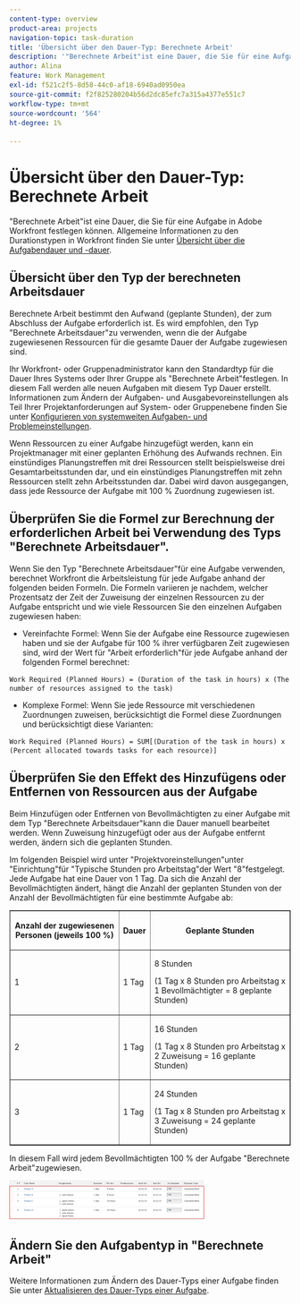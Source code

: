 ```yaml
---
content-type: overview
product-area: projects
navigation-topic: task-duration
title: 'Übersicht über den Dauer-Typ: Berechnete Arbeit'
description: '"Berechnete Arbeit"ist eine Dauer, die Sie für eine Aufgabe in Adobe Workfront festlegen können. Allgemeine Informationen zu den Durationstypen in Workfront finden Sie unter Übersicht über die Aufgabendauer und -dauer.'
author: Alina
feature: Work Management
exl-id: f521c2f5-8d58-44c0-af18-6940ad0950ea
source-git-commit: f2f825280204b56d2dc85efc7a315a4377e551c7
workflow-type: tm+mt
source-wordcount: '564'
ht-degree: 1%

---
```


# Übersicht über den Dauer-Typ: Berechnete Arbeit

&quot;Berechnete Arbeit&quot;ist eine Dauer, die Sie für eine Aufgabe in Adobe Workfront festlegen können. Allgemeine Informationen zu den Durationstypen in Workfront finden Sie unter [Übersicht über die Aufgabendauer und -dauer](../../../manage-work/tasks/taskdurtn/task-duration-and-duration-type.md).

## Übersicht über den Typ der berechneten Arbeitsdauer

Berechnete Arbeit bestimmt den Aufwand (geplante Stunden), der zum Abschluss der Aufgabe erforderlich ist. Es wird empfohlen, den Typ &quot;Berechnete Arbeitsdauer&quot;zu verwenden, wenn die der Aufgabe zugewiesenen Ressourcen für die gesamte Dauer der Aufgabe zugewiesen sind.

Ihr Workfront- oder Gruppenadministrator kann den Standardtyp für die Dauer Ihres Systems oder Ihrer Gruppe als &quot;Berechnete Arbeit&quot;festlegen. In diesem Fall werden alle neuen Aufgaben mit diesem Typ Dauer erstellt. Informationen zum Ändern der Aufgaben- und Ausgabevoreinstellungen als Teil Ihrer Projektanforderungen auf System- oder Gruppenebene finden Sie unter [Konfigurieren von systemweiten Aufgaben- und Problemeinstellungen](../../../administration-and-setup/set-up-workfront/configure-system-defaults/set-task-issue-preferences.md).

Wenn Ressourcen zu einer Aufgabe hinzugefügt werden, kann ein Projektmanager mit einer geplanten Erhöhung des Aufwands rechnen. Ein einstündiges Planungstreffen mit drei Ressourcen stellt beispielsweise drei Gesamtarbeitsstunden dar, und ein einstündiges Planungstreffen mit zehn Ressourcen stellt zehn Arbeitsstunden dar. Dabei wird davon ausgegangen, dass jede Ressource der Aufgabe mit 100 % Zuordnung zugewiesen ist.

## Überprüfen Sie die Formel zur Berechnung der erforderlichen Arbeit bei Verwendung des Typs &quot;Berechnete Arbeitsdauer&quot;.

Wenn Sie den Typ &quot;Berechnete Arbeitsdauer&quot;für eine Aufgabe verwenden, berechnet Workfront die Arbeitsleistung für jede Aufgabe anhand der folgenden beiden Formeln. Die Formeln variieren je nachdem, welcher Prozentsatz der Zeit der Zuweisung der einzelnen Ressourcen zu der Aufgabe entspricht und wie viele Ressourcen Sie den einzelnen Aufgaben zugewiesen haben:

* Vereinfachte Formel: Wenn Sie der Aufgabe eine Ressource zugewiesen haben und sie der Aufgabe für 100 % ihrer verfügbaren Zeit zugewiesen sind, wird der Wert für &quot;Arbeit erforderlich&quot;für jede Aufgabe anhand der folgenden Formel berechnet:

```
Work Required (Planned Hours) = (Duration of the task in hours) x (The number of resources assigned to the task)
```

* Komplexe Formel: Wenn Sie jede Ressource mit verschiedenen Zuordnungen zuweisen, berücksichtigt die Formel diese Zuordnungen und berücksichtigt diese Varianten:

```
Work Required (Planned Hours) = SUM[(Duration of the task in hours) x (Percent allocated towards tasks for each resource)]
```

## Überprüfen Sie den Effekt des Hinzufügens oder Entfernen von Ressourcen aus der Aufgabe

Beim Hinzufügen oder Entfernen von Bevollmächtigten zu einer Aufgabe mit dem Typ &quot;Berechnete Arbeitsdauer&quot;kann die Dauer manuell bearbeitet werden. Wenn Zuweisung hinzugefügt oder aus der Aufgabe entfernt werden, ändern sich die geplanten Stunden.

Im folgenden Beispiel wird unter &quot;Projektvoreinstellungen&quot;unter &quot;Einrichtung&quot;für &quot;Typische Stunden pro Arbeitstag&quot;der Wert &quot;8&quot;festgelegt. Jede Aufgabe hat eine Dauer von 1 Tag. Da sich die Anzahl der Bevollmächtigten ändert, hängt die Anzahl der geplanten Stunden von der Anzahl der Bevollmächtigten für eine bestimmte Aufgabe ab:

<table border="1" cellspacing="15" cellpadding="1"> 
 <col> 
 <col> 
 <col> 
 <thead> 
  <tr> 
   <th> <p><strong>Anzahl der zugewiesenen Personen (jeweils 100 %)</strong> </p> </th> 
   <th> <p><strong>Dauer</strong> </p> </th> 
   <th> <p><strong>Geplante Stunden</strong> </p> </th> 
  </tr> 
 </thead> 
 <tbody> 
  <tr> 
   <td> <p>1</p> </td> 
   <td> <p>1 Tag</p> </td> 
   <td> <p>8 Stunden</p> <p>(1 Tag x 8 Stunden pro Arbeitstag x 1 Bevollmächtigter = 8 geplante Stunden)</p> </td> 
  </tr> 
  <tr> 
   <td> <p>2</p> </td> 
   <td> <p>1 Tag</p> </td> 
   <td> <p>16 Stunden</p> <p>(1 Tag x 8 Stunden pro Arbeitstag x 2 Zuweisung = 16 geplante Stunden)</p> </td> 
  </tr> 
  <tr> 
   <td> <p>3</p> </td> 
   <td> <p>1 Tag</p> </td> 
   <td> <p>24 Stunden</p> <p>(1 Tag x 8 Stunden pro Arbeitstag x 3 Zuweisung = 24 geplante Stunden)</p> </td> 
  </tr> 
 </tbody> 
</table>

In diesem Fall wird jedem Bevollmächtigten 100 % der Aufgabe &quot;Berechnete Arbeit&quot;zugewiesen.

![](assets/calcwork-350x71.png)

## Ändern Sie den Aufgabentyp in &quot;Berechnete Arbeit&quot;

Weitere Informationen zum Ändern des Dauer-Typs einer Aufgabe finden Sie unter [Aktualisieren des Dauer-Typs einer Aufgabe](../../../manage-work/tasks/taskdurtn/update-duration-type-of-task.md).

<!--
<p data-mc-conditions="QuicksilverOrClassic.Draft mode">(NOTE: replaced with new article linked above)</p>
-->

<!--
<ol data-mc-conditions="QuicksilverOrClassic.Draft mode">
<li value="1">Go to a task for which you want to change the Duration Type.</li>
<li value="2"> <p data-mc-conditions="QuicksilverOrClassic.Quicksilver">Click <strong>Task Details</strong> in the left panel, then in the Overview area double click <strong>Duration Type</strong>. </p> </li>
<li value="3">Select <strong>Calculated Work</strong> from the drop-down menu.</li>
<li value="4">Click <strong>Save</strong> <strong>Changes</strong>.</li>
</ol>
-->
